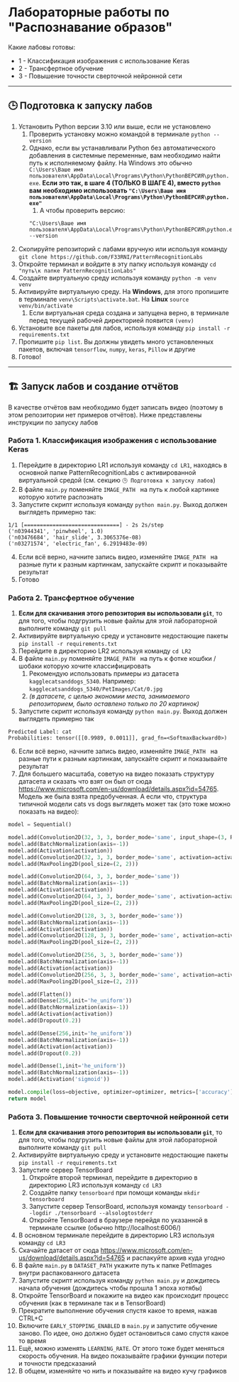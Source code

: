 # Лабораторные работы по "Распознавание образов"

Какие лабовы готовы:
- 1 - Классификация изображения с использование Keras
- 2 - Трансфертное обучение
- 3 - Повышение точности сверточной нейронной сети

----------

## 🕒 Подготовка к запуску лабов

1. Установить Python версии 3.10 или выше, если не установлено
   1. Проверить установку можно командой в терминале `python --version`
   2. Однако, если вы устанавливали Python без автоматического добавления в системные переменные, вам необходимо найти путь к исполняемому файлу. На Windows это обычно `C:\Users\Ваше имя пользователя\AppData\Local\Programs\Python\PythonВЕРСИЯ\python.exe`. **Если это так, в шаге 4 (ТОЛЬКО В ШАГЕ 4), вместо `python` вам необходимо использовать `"C:\Users\Ваше имя пользователя\AppData\Local\Programs\Python\PythonВЕРСИЯ\python.exe"`** 
      1. А чтобы проверить версию:
      ```shell
      "C:\Users\Ваше имя пользователя\AppData\Local\Programs\Python\PythonВЕРСИЯ\python.exe" --version
      ```
2. Скопируйте репозиторий с лабами вручную или используя команду `git clone https://github.com/F33RNI/PatternRecognitionLabs`
3. Откройте терминал и войдите в эту папку используя команду `cd "путь\к папке PatternRecognitionLabs"`
4. Создайте виртуальную среду используя команду `python -m venv venv`
5. Активируйте виртуальную среду. На **Windows**, для этого пропишите в терминале `venv\Scripts\activate.bat`. На **Linux** `source venv/bin/activate`
   1. Если виртуальная среда создана и запущена верно, в терминале перед текущей рабочей директорией появится `(venv)`
6. Установите все пакеты для лабов, используя команду `pip install -r requirements.txt`
7. Пропишите `pip list`. Вы должны увидеть много установленных пакетов, включая `tensorflow`, `numpy`, `keras`, `Pillow` и другие
8. Готово!

----------

## 🏗️ Запуск лабов и создание отчётов

В качестве отчётов вам необходимо будет записать видео (поэтому в этом репозитории нет примеров отчётов). Ниже представлены инструкции по запуску лабов

### Работа 1. Классификация изображения с использование Keras

1. Перейдите в директорию LR1 используя команду `cd LR1`, находясь в основной папке PatternRecognitionLabs с активированной виртуальной средой (см. секцию `🕒 Подготовка к запуску лабов`)
2. В файле `main.py` поменяйте `IMAGE_PATH ` на путь к любой картинке которую хотите распознать
3. Запустите скрипт используя команду `python main.py`. Выход должен выглядеть примерно так:
```
1/1 [==============================] - 2s 2s/step
('n03944341', 'pinwheel', 1.0)
('n03476684', 'hair_slide', 3.3065376e-08)
('n03271574', 'electric_fan', 6.2919483e-09)
```
4. Если всё верно, начните запись видео, изменяйте `IMAGE_PATH ` на разные пути к разным картинкам, запускайте скрипт и показывайте результат
5. Готово

### Работа 2. Трансфертное обучение

1. **Если для скачивания этого репозитория вы использовали `git`**, то для того, чтобы подгрузить новые файлы для этой лабораторной выполните команду `git pull`
2. Активируйте виртуальную среду и установите недостающие пакеты `pip install -r requirements.txt`
3. Перейдите в директорию LR2 используя команду `cd LR2`
4. В файле `main.py` поменяйте `IMAGE_PATH ` на путь к фотке кошбки / шобаки которую хочите классифицировать
   1. Рекомендую использовать примеры из датасета `kagglecatsanddogs_5340`. Например: `kagglecatsanddogs_5340/PetImages/Cat/0.jpg`
   2. _(в датасете, с целью экономии места, занимаемого репозиторием, было оставлено только по 20 картинок)_
5. Запустите скрипт используя команду `python main.py`. Выход должен выглядеть примерно так
```
Predicted Label: cat
Probabilities: tensor([[0.9989, 0.0011]], grad_fn=<SoftmaxBackward0>)
```
6. Если всё верно, начните запись видео, изменяйте `IMAGE_PATH ` на разные пути к разным картинкам, запускайте скрипт и показывайте результат
7. Для большего масштаба, советую на видео показать структуру датасета и сказать что взят он был от сюда https://www.microsoft.com/en-us/download/details.aspx?id=54765. Модель же была взята предобученная. А если что, структура типичной модели cats vs dogs выглядеть может так (это тоже можно показать на видео):
```python
model = Sequential()

model.add(Convolution2D(32, 3, 3, border_mode='same', input_shape=(3, ROWS, COLS)))
model.add(BatchNormalization(axis=-1))
model.add(Activation(activation))
model.add(Convolution2D(32, 3, 3, border_mode='same', activation=activation))
model.add(MaxPooling2D(pool_size=(2, 2)))

model.add(Convolution2D(64, 3, 3, border_mode='same'))
model.add(BatchNormalization(axis=-1))
model.add(Activation(activation))
model.add(Convolution2D(64, 3, 3, border_mode='same', activation=activation))
model.add(MaxPooling2D(pool_size=(2, 2)))

model.add(Convolution2D(128, 3, 3, border_mode='same'))
model.add(BatchNormalization(axis=-1))
model.add(Activation(activation))
model.add(Convolution2D(128, 3, 3, border_mode='same', activation=activation))
model.add(MaxPooling2D(pool_size=(2, 2)))

model.add(Convolution2D(256, 3, 3, border_mode='same'))
model.add(BatchNormalization(axis=-1))
model.add(Activation(activation))
model.add(Convolution2D(256, 3, 3, border_mode='same', activation=activation))
model.add(MaxPooling2D(pool_size=(2, 2)))

model.add(Flatten())
model.add(Dense(256,init='he_uniform'))
model.add(BatchNormalization(axis=-1))
model.add(Activation(activation))
model.add(Dropout(0.2))

model.add(Dense(256,init='he_uniform'))
model.add(BatchNormalization(axis=-1))
model.add(Activation(activation))
model.add(Dropout(0.2))

model.add(Dense(1,init='he_uniform'))
model.add(BatchNormalization(axis=-1))
model.add(Activation('sigmoid'))

model.compile(loss=objective, optimizer=optimizer, metrics=['accuracy'])
return model
```

### Работа 3.  Повышение точности сверточной нейронной сети

1. **Если для скачивания этого репозитория вы использовали `git`**, то для того, чтобы подгрузить новые файлы для этой лабораторной выполните команду `git pull`
2. Активируйте виртуальную среду и установите недостающие пакеты `pip install -r requirements.txt`
3. Запустите сервер TensorBoard
   1. Откройте второй терминал, перейдите в директорию в директорию LR3 используя команду `cd LR3`
   2. Создайте папку `tensorboard` при помощи команды `mkdir tensorboard`
   3. Запустите сервер TensorBoard, используя команду `tensorboard --logdir ./tensorboard --alsologtostderr`
   4. Откройте TensorBoard в браузере перейдя по указанной в терминале ссылке (обычно http://localhost:6006/)
4. В основном терминале перейдите в директорию LR3 используя команду `cd LR3`
5. Скачайте датасет от сюда https://www.microsoft.com/en-us/download/details.aspx?id=54765 и распакуйте архив куда угодно
6. В файле `main.py` в `DATASET_PATH` укажите путь к папке PetImages внутри распакованного датасета
7. Запустите скрипт используя команду `python main.py` и дождитесь начала обучения (дождитесь чтобы прошла 1 эпоха хотябы)
8. Откройте TensorBoard и покажите на видео как происходит процесс обучения (как в терминале так и в TensorBoard)
9. Прекратите выполнение обучения спустя какое то время, нажав CTRL+C
10. Включите `EARLY_STOPPING_ENABLED` в `main.py` и запустите обучение заново. По идее, оно должно будет остановиться само спустя какое то время
11. Ещё, можно изменять `LEARNING_RATE`. От этого тоже будет меняться скорость обучения. На видео показывайте графики функции потери и точности предсказаний
12. В общем, изменяйте чо нить и показывайте на видео кучу графиков
